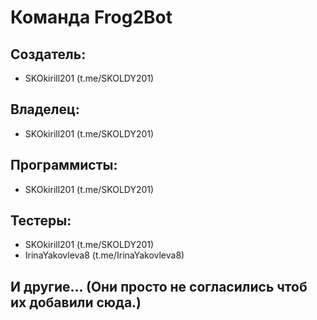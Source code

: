 # Команда Frog2Bot
## Создатель:
* SKOkirill201 (t.me/SKOLDY201)
## Владелец:
 * SKOkirill201 (t.me/SKOLDY201)
## Программисты:
 * SKOkirill201 (t.me/SKOLDY201)
## Тестеры:
 * SKOkirill201 (t.me/SKOLDY201)
 * IrinaYakovleva8 (t.me/IrinaYakovleva8)

## И другие... (Они просто не согласились чтоб их добавили сюда.)